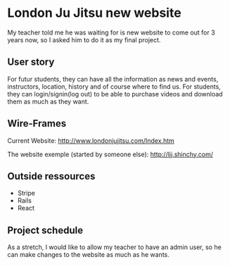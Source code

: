 # London Ju Jitsu new website
My teacher told me he was waiting for is new website to come out for 3 years now, so I asked him to do it as my final project.

## User story
For futur students, they can have all the information as news and events, instructors, location, history and of course where to find us. For students, they can login/signin(log out) to be able to purchase videos and download them as much as they want.

## Wire-Frames
Current Website: http://www.londonjujitsu.com/Index.htm

The website exemple (started by someone else): http://ljj.shinchy.com/

## Outside ressources
- Stripe
- Rails
- React

## Project schedule

As a stretch, I would like to allow my teacher to have an admin user, so he can make changes to the website as much as he wants.
